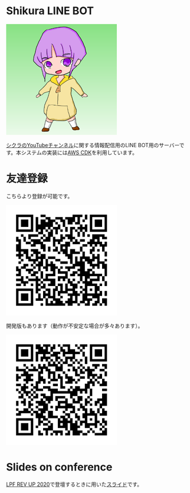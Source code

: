 # Shikura LINE BOT

<img src=asset/icon.png width=300 />

[シクラのYouTubeチャンネル](https://www.youtube.com/channel/UCYp4_ZzpgjMhImlDyXQTKjg)に関する情報配信用のLINE BOT用のサーバーです。本システムの実装には[AWS CDK](https://aws.amazon.com/jp/cdk/)を利用しています。

# 友達登録

こちらより登録が可能です。

<img src=asset/qrprod.png width=300 />

開発版もあります（動作が不安定な場合が多々あります）。

<img src=asset/qrdev.png width=300 />

# Slides on conference

[LPF REV UP 2020](https://linedevkyushu.connpass.com/event/189008/)で登壇するときに用いた[スライド](https://gitpitch.com/ufoo68/shikura-line-bot)です。
